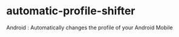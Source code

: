 automatic-profile-shifter
=========================

Android : Automatically changes the profile of your Android Mobile

